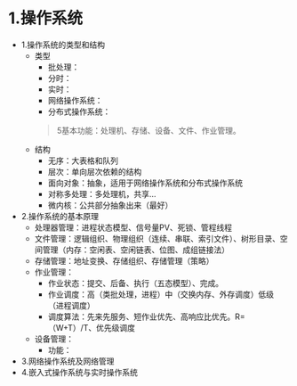 
# 1.操作系统

- 1.操作系统的类型和结构
  - 类型
    - 批处理：
    - 分时：
    - 实时：
    - 网络操作系统：
    - 分布式操作系统：
    > 5基本功能：处理机、存储、设备、文件、作业管理。
  - 结构
    - 无序：大表格和队列
    - 层次：单向层次依赖的结构
    - 面向对象：抽象，适用于网络操作系统和分布式操作系统
    - 对称多处理：多处理机，共享...
    - 微内核：公共部分抽象出来（最好）
- 2.操作系统的基本原理
  - 处理器管理：进程状态模型、信号量PV、死锁、管程线程
  - 文件管理：逻辑组织、物理组织（连续、串联、索引文件）、树形目录、空间管理（内存：空闲表、空闲链表、位图、成组链接法）
  - 存储管理：地址变换、存储组织、存储管理（策略）
  - 作业管理：
    - 作业状态：提交、后备、执行（五态模型）、完成。
    - 作业调度：高（类批处理，进程）中（交换内存、外存调度）低级（进程调度）
    - 调度算法：先来先服务、短作业优先、高响应比优先。R=（W+T）/T、优先级调度
  - 设备管理：
    - 功能：
- 3.网络操作系统及网络管理
- 4.嵌入式操作系统与实时操作系统